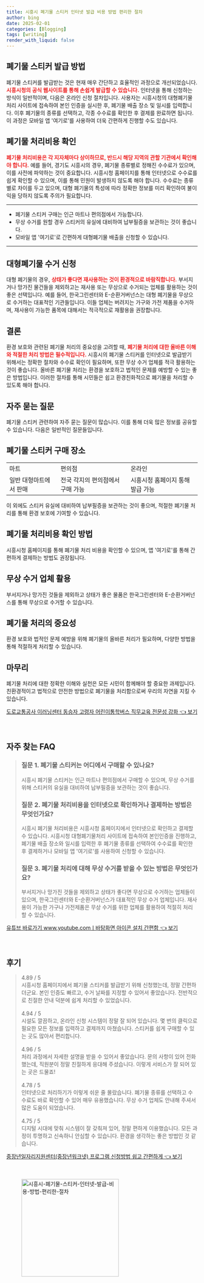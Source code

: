 ```yaml
---
title: 시흥시 폐기물 스티커 인터넷 발급 비용 방법 편리한 절차
author: bing
date: 2025-02-01
categories: [Blogging]
tags: [writing]
render_with_liquid: false
---
```



<h2 id='폐기물 스티커 발급 방법'>폐기물 스티커 발급 방법</h2>

<p>폐기물 스티커를 발급받는 것은 현재 매우 간단하고 효율적인 과정으로 개선되었습니다. <b><span style="color: #ee2323;">시흥시청의 공식 웹사이트를 통해 손쉽게 발급할 수 있습니다.</span></b> 인터넷을 통해 신청하는 방식이 일반적이며, 다음은 온라인 신청 절차입니다. 사용자는 시흥시청의 대형폐기물 처리 사이트에 접속하여 본인 인증을 실시한 후, 폐기물 배출 장소 및 일시를 입력합니다. 이후 폐기물의 종류를 선택하고, 각종 수수료를 확인한 후 결제를 완료하면 됩니다. 이 과정은 모바일 앱 '여기로'를 사용하여 더욱 간편하게 진행할 수도 있습니다. </p>

<h2 id='폐기물 처리비용 확인'>폐기물 처리비용 확인</h2>

<p><b><span style="color: #ee2323;">폐기물 처리비용은 각 지자체마다 상이하므로, 반드시 해당 지역의 관할 기관에서 확인해야 합니다.</span></b> 예를 들어, 경기도 시흥시의 경우, 폐기물 종류별로 정해진 수수료가 있으며, 이를 사전에 파악하는 것이 중요합니다. 시흥시청 홈페이지를 통해 인터넷으로 수수료를 쉽게 확인할 수 있으며, 이를 통해 민원이 발생하지 않도록 해야 합니다. 수수료는 종류별로 차이를 두고 있으며, 대형 폐기물의 특성에 따라 정확한 정보를 미리 확인하여 불이익을 당하지 않도록 주의가 필요합니다.</p>

<hr />

<ul>
    <li>폐기물 스티커 구매는 인근 마트나 편의점에서 가능합니다.</li>
    <li>무상 수거를 원할 경우 스티커의 유실에 대비하여 납부필증을 보관하는 것이 좋습니다.</li>
    <li>모바일 앱 '여기로'로 간편하게 대형폐기물 배출을 신청할 수 있습니다.</li>
</ul>

<hr />

<h2 id='대형폐기물 수거 신청'>대형폐기물 수거 신청</h2>

<p>대형 폐기물의 경우, <b><span style="color: #ee2323;">상태가 좋다면 재사용하는 것이 환경적으로 바람직합니다.</span></b> 부서지거나 망가진 물건들을 제외하고는 재사용 또는 무상으로 수거되는 업체를 활용하는 것이 좋은 선택입니다. 예를 들어, 한국그린센터와 E-순환거버넌스는 대형 폐기물을 무상으로 수거하는 대표적인 기관들입니다. 이들 업체는 버려지는 가구와 가전 제품을 수거하며, 재사용이 가능한 품목에 대해서는 적극적으로 재활용을 권장합니다.</p>

<h2 id='결론'>결론</h2>

<p>환경 보호와 관련된 폐기물 처리의 중요성을 고려할 때, <b><span style="color: #ee2323;">폐기물 처리에 대한 올바른 이해와 적절한 처리 방법은 필수적입니다.</span></b> 시흥시의 폐기물 스티커를 인터넷으로 발급받기 위해서는 정확한 절차와 수수료 확인이 필요하며, 또한 무상 수거 업체를 적극 활용하는 것이 좋습니다. 올바른 폐기물 처리는 환경을 보호하고 법적인 문제를 예방할 수 있는 좋은 방법입니다. 이러한 절차를 통해 시민들은 쉽고 환경친화적으로 폐기물을 처리할 수 있도록 해야 합니다.</p>

<h2 id='자주 묻는 질문'>자주 묻는 질문</h2>

<p>폐기물 스티커 관련하여 자주 묻는 질문이 많습니다. 이를 통해 더욱 많은 정보를 공유할 수 있습니다. 다음은 일반적인 질문들입니다.</p>

<h2 id='폐기물 스티커 구매 장소'>폐기물 스티커 구매 장소</h2>

<table>
    <tr>
        <td>마트</td>
        <td>편의점</td>
        <td>온라인</td>
    </tr>
    <tr>
        <td>일반 대형마트에서 판매</td>
        <td>전국 각지의 편의점에서 구매 가능</td>
        <td>시흥시청 홈페이지 통해 발급 가능</td>
    </tr>
</table>

<p>이 외에도 스티커 유실에 대비하여 납부필증을 보관하는 것이 좋으며, 적절한 폐기물 처리를 통해 환경 보호에 기여할 수 있습니다.</p>

<h2 id='폐기물 처리비용 확인 방법'>폐기물 처리비용 확인 방법</h2>

<p>시흥시청 홈페이지를 통해 폐기물 처리 비용을 확인할 수 있으며, 앱 '여기로'를 통해 간편하게 결제하는 방법도 권장됩니다.</p>

<h2 id='무상 수거 업체 활용'>무상 수거 업체 활용</h2>

<p>부서지거나 망가진 것들을 제외하고 상태가 좋은 물품은 한국그린센터와 E-순환거버넌스를 통해 무상으로 수거할 수 있습니다.</p>

<h2 id='폐기물 처리의 중요성'>폐기물 처리의 중요성</h2>

<p>환경 보호와 법적인 문제 예방을 위해 폐기물의 올바른 처리가 필요하며, 다양한 방법을 통해 적절하게 처리할 수 있습니다.</p>

<h2 id='마무리'>마무리</h2>

<p>폐기물 처리에 대한 정확한 이해와 실천은 모든 시민이 함께해야 할 중요한 과제입니다. 친환경적이고 법적으로 안전한 방법으로 폐기물을 처리함으로써 우리의 자연을 지킬 수 있습니다.</p>


<p><a class="click-button" title="도로교통공사 이러닝센터 동승자 고령자 어린이통학버스 직무교육 전문성 강화" href="https://yellowplanner.github.io/posts/%EB%8F%84%EB%A1%9C%EA%B5%90%ED%86%B5%EA%B3%B5%EC%82%AC-%EC%9D%B4%EB%9F%AC%EB%8B%9D%EC%84%BC%ED%84%B0-%EB%8F%99%EC%8A%B9%EC%9E%90-%EA%B3%A0%EB%A0%B9%EC%9E%90-%EC%96%B4%EB%A6%B0%EC%9D%B4%ED%86%B5%ED%95%99%EB%B2%84%EC%8A%A4-%EC%A7%81%EB%AC%B4%EA%B5%90%EC%9C%A1-%EC%A0%84%EB%AC%B8%EC%84%B1-%EA%B0%95%ED%99%94/" rel="dofollow">도로교통공사 이러닝센터 동승자 고령자 어린이통학버스 직무교육 전문성 강화 👈 보기</a></p><br>
<h2 id='자주_찾는_FAQ'>자주 찾는 FAQ</h2>
<div itemscope="" itemtype="https://schema.org/FAQPage"> 
<blockquote> 
<div itemscope="" itemprop="mainEntity" itemtype="https://schema.org/Question"> 
<h3 itemprop="name">질문 1. 폐기물 스티커는 어디에서 구매할 수 있나요?</h3> 
<div itemscope="" itemprop="acceptedAnswer" itemtype="https://schema.org/Answer"> 
<span itemprop="text"> 
<p>시흥시 폐기물 스티커는 인근 마트나 편의점에서 구매할 수 있으며, 무상 수거를 위해 스티커의 유실을 대비하여 납부필증을 보관하는 것이 좋습니다.</p> 
</span> 
</div> 
</div> 

<div itemscope="" itemprop="mainEntity" itemtype="https://schema.org/Question"> 
<h3 itemprop="name">질문 2. 폐기물 처리비용을 인터넷으로 확인하거나 결제하는 방법은 무엇인가요?</h3> 
<div itemscope="" itemprop="acceptedAnswer" itemtype="https://schema.org/Answer"> 
<span itemprop="text"> 
<p>시흥시 폐기물 처리비용은 시흥시청 홈페이지에서 인터넷으로 확인하고 결제할 수 있습니다. 시흥시청 대형폐기물처리 사이트에 접속하여 본인인증을 진행하고, 폐기물 배출 장소와 일시를 입력한 후 폐기물 종류를 선택하여 수수료를 확인한 후 결제하거나 모바일 앱 '여기로'를 사용하여 신청할 수 있습니다.</p> 
</span> 
</div> 
</div> 

<div itemscope="" itemprop="mainEntity" itemtype="https://schema.org/Question"> 
<h3 itemprop="name">질문 3. 폐기물 처리에 대해 무상 수거를 받을 수 있는 방법은 무엇인가요?</h3> 
<div itemscope="" itemprop="acceptedAnswer" itemtype="https://schema.org/Answer"> 
<span itemprop="text"> 
<p>부서지거나 망가진 것들을 제외하고 상태가 좋다면 무상으로 수거하는 업체들이 있으며, 한국그린센터와 E-순환거버넌스가 대표적인 무상 수거 업체입니다. 재사용이 가능한 가구나 가전제품은 무상 수거를 위한 업체를 활용하여 적절히 처리할 수 있습니다.</p> 
</span> 
</div> 
</div> 
</blockquote> 
</div>
<p><a class="click-button" title="유튜브 바로가기 www.youtube.comㅣ바탕화면 아이콘 설치 간편함" href="https://yellowplanner.github.io/posts/%EC%9C%A0%ED%8A%9C%EB%B8%8C-%EB%B0%94%EB%A1%9C%EA%B0%80%EA%B8%B0-www.youtube.com%E3%85%A3%EB%B0%94%ED%83%95%ED%99%94%EB%A9%B4-%EC%95%84%EC%9D%B4%EC%BD%98-%EC%84%A4%EC%B9%98-%EA%B0%84%ED%8E%B8%ED%95%A8/" rel="dofollow">유튜브 바로가기 www.youtube.comㅣ바탕화면 아이콘 설치 간편함 👈 보기</a></p><br>
<h2 id='후기'>후기</h2>
<div itemscope itemtype="https://schema.org/Product">
  <blockquote>
  <div itemprop="review" itemscope itemtype="https://schema.org/Review">
      <div itemprop="reviewRating" itemscope itemtype="https://schema.org/Rating"> <span itemprop="ratingValue">4.89</span> / <span itemprop="bestRating">5</span> </div>
      <span itemprop="reviewBody">시흥시청 홈페이지에서 폐기물 스티커를 발급받기 위해 신청했는데, 정말 간편하더군요. 본인 인증도 빠르고, 수거 날짜를 지정할 수 있어서 좋았습니다. 전반적으로 친절한 안내 덕분에 쉽게 처리할 수 있었습니다.</span>
  </div>
  <br>
  <div itemprop="review" itemscope itemtype="https://schema.org/Review">
      <div itemprop="reviewRating" itemscope itemtype="https://schema.org/Rating"> <span itemprop="ratingValue">4.94</span> / <span itemprop="bestRating">5</span> </div>
      <span itemprop="reviewBody">시설도 깔끔하고, 온라인 신청 시스템이 정말 잘 되어 있습니다. 몇 번의 클릭으로 필요한 모든 정보를 입력하고 결제까지 마쳤습니다. 스티커를 쉽게 구매할 수 있는 곳도 많아서 편리합니다.</span>
  </div>
  <br>
  <div itemprop="review" itemscope itemtype="https://schema.org/Review">
      <div itemprop="reviewRating" itemscope itemtype="https://schema.org/Rating"> <span itemprop="ratingValue">4.96</span> / <span itemprop="bestRating">5</span> </div>
      <span itemprop="reviewBody">처리 과정에서 자세한 설명을 받을 수 있어서 좋았습니다. 문의 사항이 있어 전화했는데, 직원분이 정말 친절하게 응대해 주셨습니다. 이렇게 서비스가 잘 되어 있는 곳은 드물죠!</span>
  </div>
  <br>
  <div itemprop="review" itemscope itemtype="https://schema.org/Review">
      <div itemprop="reviewRating" itemscope itemtype="https://schema.org/Rating"> <span itemprop="ratingValue">4.78</span> / <span itemprop="bestRating">5</span> </div>
      <span itemprop="reviewBody">인터넷으로 처리하기가 이렇게 쉬운 줄 몰랐습니다. 폐기물 종류를 선택하고 수수료도 바로 확인할 수 있어 매우 유용했습니다. 무상 수거 업체도 안내해 주셔서 많은 도움이 되었습니다.</span>
  </div>
  <br>
  <div itemprop="review" itemscope itemtype="https://schema.org/Review">
      <div itemprop="reviewRating" itemscope itemtype="https://schema.org/Rating"> <span itemprop="ratingValue">4.75</span> / <span itemprop="bestRating">5</span> </div>
      <span itemprop="reviewBody">디지털 시대에 맞춰 시스템이 잘 갖춰져 있어, 정말 편하게 이용했습니다. 모든 과정이 투명하고 신속하니 안심할 수 있습니다. 환경을 생각하는 좋은 방법인 것 같습니다.</span>
  </div>
  </blockquote>
</div>
<p><a class="click-button" title="중장년일자리지원센터(중장년워크넷) 프로그램 신청방법 쉽고 간편하게" href="https://yellowplanner.github.io/posts/%EC%A4%91%EC%9E%A5%EB%85%84%EC%9D%BC%EC%9E%90%EB%A6%AC%EC%A7%80%EC%9B%90%EC%84%BC%ED%84%B0(%EC%A4%91%EC%9E%A5%EB%85%84%EC%9B%8C%ED%81%AC%EB%84%B7)-%ED%94%84%EB%A1%9C%EA%B7%B8%EB%9E%A8-%EC%8B%A0%EC%B2%AD%EB%B0%A9%EB%B2%95-%EC%89%BD%EA%B3%A0-%EA%B0%84%ED%8E%B8%ED%95%98%EA%B2%8C/" rel="dofollow">중장년일자리지원센터(중장년워크넷) 프로그램 신청방법 쉽고 간편하게 👈 보기</a></p><br>
<figure class="image"><img src="https://yellowplanner.github.io/assets/img/thumbnail/시흥시-폐기물-스티커-인터넷-발급-비용-방법-편리한-절차.webp" alt="시흥시-폐기물-스티커-인터넷-발급-비용-방법-편리한-절차" width="256" height="256"></figure>